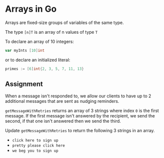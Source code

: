 # Arrays in Go

Arrays are fixed-size groups of variables of the same type.

The type `[n]T` is an array of n values of type `T`

To declare an array of 10 integers:

```go
var myInts [10]int
```

or to declare an initialized literal:

```go
primes := [6]int{2, 3, 5, 7, 11, 13}
```

## Assignment

When a message isn't responded to, we allow our clients to have up to 2 additional messages that are sent as nudging reminders.

`getMessageWithRetries` returns an array of 3 strings where index `0` is the first message. If the first message isn't answered by the recipient, we send the second, if that one isn't answered then we send the third.

Update `getMessageWithRetries` to return the following 3 strings in an array.

* `click here to sign up`
* `pretty please click here`
* `we beg you to sign up`


